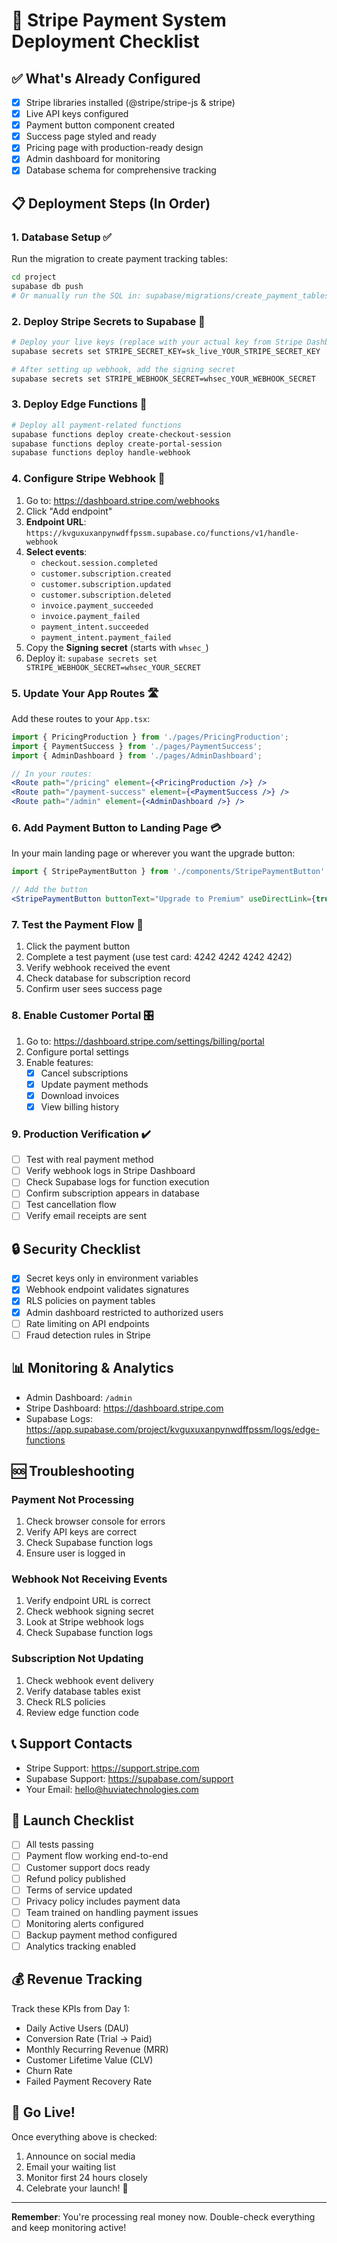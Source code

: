 # 🚀 Stripe Payment System Deployment Checklist

## ✅ What's Already Configured

- [x] Stripe libraries installed (@stripe/stripe-js & stripe)
- [x] Live API keys configured
- [x] Payment button component created
- [x] Success page styled and ready
- [x] Pricing page with production-ready design
- [x] Admin dashboard for monitoring
- [x] Database schema for comprehensive tracking

## 📋 Deployment Steps (In Order)

### 1. Database Setup ✅

Run the migration to create payment tracking tables:

```bash
cd project
supabase db push
# Or manually run the SQL in: supabase/migrations/create_payment_tables.sql
```

### 2. Deploy Stripe Secrets to Supabase 🔐

```bash
# Deploy your live keys (replace with your actual key from Stripe Dashboard)
supabase secrets set STRIPE_SECRET_KEY=sk_live_YOUR_STRIPE_SECRET_KEY

# After setting up webhook, add the signing secret
supabase secrets set STRIPE_WEBHOOK_SECRET=whsec_YOUR_WEBHOOK_SECRET
```

### 3. Deploy Edge Functions 🚀

```bash
# Deploy all payment-related functions
supabase functions deploy create-checkout-session
supabase functions deploy create-portal-session
supabase functions deploy handle-webhook
```

### 4. Configure Stripe Webhook 🔔

1. Go to: https://dashboard.stripe.com/webhooks
2. Click "Add endpoint"
3. **Endpoint URL**: `https://kvguxuxanpynwdffpssm.supabase.co/functions/v1/handle-webhook`
4. **Select events**:
   - `checkout.session.completed`
   - `customer.subscription.created`
   - `customer.subscription.updated`
   - `customer.subscription.deleted`
   - `invoice.payment_succeeded`
   - `invoice.payment_failed`
   - `payment_intent.succeeded`
   - `payment_intent.payment_failed`
5. Copy the **Signing secret** (starts with `whsec_`)
6. Deploy it: `supabase secrets set STRIPE_WEBHOOK_SECRET=whsec_YOUR_SECRET`

### 5. Update Your App Routes 🛣️

Add these routes to your `App.tsx`:

```jsx
import { PricingProduction } from './pages/PricingProduction';
import { PaymentSuccess } from './pages/PaymentSuccess';
import { AdminDashboard } from './pages/AdminDashboard';

// In your routes:
<Route path="/pricing" element={<PricingProduction />} />
<Route path="/payment-success" element={<PaymentSuccess />} />
<Route path="/admin" element={<AdminDashboard />} />
```

### 6. Add Payment Button to Landing Page 💳

In your main landing page or wherever you want the upgrade button:

```jsx
import { StripePaymentButton } from './components/StripePaymentButton';

// Add the button
<StripePaymentButton buttonText="Upgrade to Premium" useDirectLink={true} />;
```

### 7. Test the Payment Flow 🧪

1. Click the payment button
2. Complete a test payment (use test card: 4242 4242 4242 4242)
3. Verify webhook received the event
4. Check database for subscription record
5. Confirm user sees success page

### 8. Enable Customer Portal 🎛️

1. Go to: https://dashboard.stripe.com/settings/billing/portal
2. Configure portal settings
3. Enable features:
   - [x] Cancel subscriptions
   - [x] Update payment methods
   - [x] Download invoices
   - [x] View billing history

### 9. Production Verification ✔️

- [ ] Test with real payment method
- [ ] Verify webhook logs in Stripe Dashboard
- [ ] Check Supabase logs for function execution
- [ ] Confirm subscription appears in database
- [ ] Test cancellation flow
- [ ] Verify email receipts are sent

## 🔒 Security Checklist

- [x] Secret keys only in environment variables
- [x] Webhook endpoint validates signatures
- [x] RLS policies on payment tables
- [x] Admin dashboard restricted to authorized users
- [ ] Rate limiting on API endpoints
- [ ] Fraud detection rules in Stripe

## 📊 Monitoring & Analytics

- Admin Dashboard: `/admin`
- Stripe Dashboard: https://dashboard.stripe.com
- Supabase Logs: https://app.supabase.com/project/kvguxuxanpynwdffpssm/logs/edge-functions

## 🆘 Troubleshooting

### Payment Not Processing

1. Check browser console for errors
2. Verify API keys are correct
3. Check Supabase function logs
4. Ensure user is logged in

### Webhook Not Receiving Events

1. Verify endpoint URL is correct
2. Check webhook signing secret
3. Look at Stripe webhook logs
4. Check Supabase function logs

### Subscription Not Updating

1. Check webhook event delivery
2. Verify database tables exist
3. Check RLS policies
4. Review edge function code

## 📞 Support Contacts

- Stripe Support: https://support.stripe.com
- Supabase Support: https://supabase.com/support
- Your Email: hello@huviatechnologies.com

## 🎉 Launch Checklist

- [ ] All tests passing
- [ ] Payment flow working end-to-end
- [ ] Customer support docs ready
- [ ] Refund policy published
- [ ] Terms of service updated
- [ ] Privacy policy includes payment data
- [ ] Team trained on handling payment issues
- [ ] Monitoring alerts configured
- [ ] Backup payment method configured
- [ ] Analytics tracking enabled

## 💰 Revenue Tracking

Track these KPIs from Day 1:

- Daily Active Users (DAU)
- Conversion Rate (Trial → Paid)
- Monthly Recurring Revenue (MRR)
- Customer Lifetime Value (CLV)
- Churn Rate
- Failed Payment Recovery Rate

## 🚀 Go Live!

Once everything above is checked:

1. Announce on social media
2. Email your waiting list
3. Monitor first 24 hours closely
4. Celebrate your launch! 🎊

---

**Remember**: You're processing real money now. Double-check everything and keep monitoring active!
